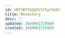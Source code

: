 ```yaml
---
id: nRfJB7fmZgYC5t5yrhekt
title: Monastery
desc: ''
updated: 1644961726969
created: 1644961726969
---
```


